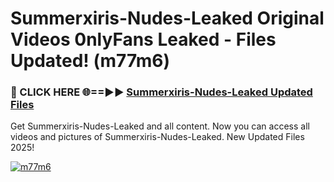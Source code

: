 # Summerxiris-Nudes-Leaked Original Videos 0nlyFans Leaked - Files Updated! (m77m6)

<h3>🔴 CLICK HERE 🌐==►► <a href="https://tinyurl.com/5h6xmrr3" rel="nofollow">Summerxiris-Nudes-Leaked Updated Files</a></h3>

Get Summerxiris-Nudes-Leaked and all content. Now you can access all videos and pictures of Summerxiris-Nudes-Leaked. New Updated Files 2025!

[![m77m6](https://i.imgur.com/KVD873Z.gif)](https://tinyurl.com/5h6xmrr3)
